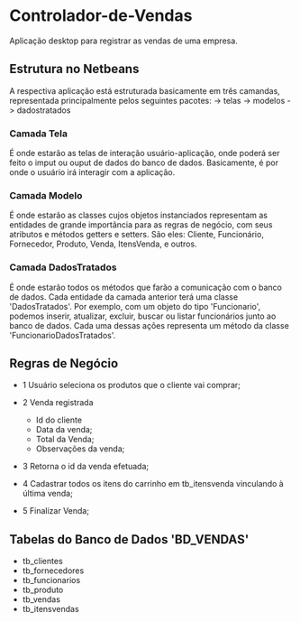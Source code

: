 # Controlador-de-Vendas
Aplicação desktop para registrar as vendas de uma empresa. 

## Estrutura no Netbeans
A respectiva aplicação está estruturada basicamente em três camandas, representada principalmente pelos seguintes pacotes:
-> telas
-> modelos
-> dadostratados

### Camada Tela
É onde estarão as telas de interação usuário-aplicação, onde poderá ser feito o imput ou ouput de dados do banco de dados.
Basicamente, é por onde o usuário irá interagir com a aplicação.

### Camada Modelo
É onde estarão as classes cujos objetos instanciados representam as entidades de grande importância para as regras de negócio, com
seus atributos e métodos getters e setters. São eles: Cliente, Funcionário, Fornecedor, Produto, Venda, ItensVenda, e outros.

### Camada DadosTratados
É onde estarão todos os métodos que farão a comunicação com o banco de dados. Cada entidade da camada anterior terá uma classe 'DadosTratados'.
Por exemplo, com um objeto do tipo 'Funcionario', podemos inserir, atualizar, excluir, buscar ou listar funcionários junto ao banco de dados. 
Cada uma dessas ações representa um método da classe 'FuncionarioDadosTratados'. 


## Regras de Negócio
- 1 Usuário seleciona os produtos que o cliente vai comprar;
- 2 Venda registrada
	- Id do cliente
	- Data da venda;
	- Total da Venda;
	- Observações da venda;

- 3 Retorna o id da venda efetuada;

- 4 Cadastrar todos os itens do carrinho em tb_itensvenda vinculando à última venda;

- 5 Finalizar Venda;


## Tabelas do Banco de Dados 'BD_VENDAS'
- tb_clientes 
- tb_fornecedores
- tb_funcionarios
- tb_produto
- tb_vendas
- tb_itensvendas

